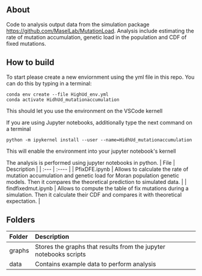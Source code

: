 ## About
Code to analysis output data from the simulation package https://github.com/MaselLab/MutationLoad. Analysis include estimating the rate of mutation accumulation, genetic load in the population and CDF of fixed mutations.

## How to build
To start please create a new enviornment using the yml file in this repo.
You can do this by typing in a terminal:

```
conda env create --file HighUd_env.yml
conda activate HidhUd_mutationaccumulation
```

This should let you use the environment on the VSCode kernell

If you are using Jupyter notebooks, additionally type the next command on a terminal

```
python -m ipykernel install --user --name=HidhUd_mutationaccumulation
```

This will enable the environment into your jupyter notebook's kernell 

The analysis is performed using jupyter notebooks in python.
| File      | Description | 
| :--- | :---- | 
| PfixDFE.ipynb | Allows to calculate the rate of mutation accumulation and genetic load for Moran population genetic models. Then it compares the theoretical prediction to simulated data. |
| findfixedmut.ipynb | Allows to compute the table of fix mutations during a simulation. Then it calculate their CDF and compares it with theoretical expectation. |

## Folders

| Folder      | Description | 
| :--- | :---- | 
| graphs | Stores the graphs that results from the jupyter notebooks scripts |
| data | Contains example data to perform analysis |
